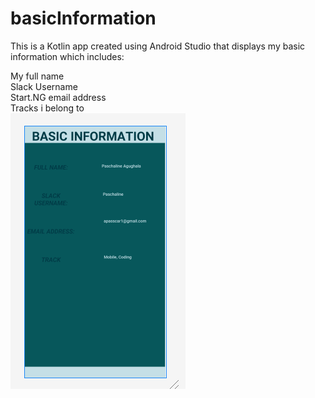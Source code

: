 # basicInformation
This is a Kotlin  app created using Android Studio that displays my basic information which includes:<br>

My full name<br> 
Slack Username <br>
Start.NG email address <br>
Tracks i belong to<br>
![Sceenshot of app](https://github.com/passcarlean/basicInformation_Kotlin/blob/master/app/src/main/res/drawable/info.PNG)
